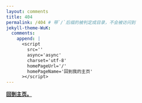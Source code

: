 ```yaml
---
layout: comments
title: 404
permalink: /404 # 带`/`后缀的被判定成目录，不会被访问到
jekyll-theme-WuK:
  comments:
    append: |
      <script
        src=''
        async='async'
        charset='utf-8'
        homePageUrl='/'
        homePageName='回到我的主页'
      ></script>
---
```


**[回到主页。](https://akutazehy.github.io)**

<!--
https://qzonestyle.gtimg.cn/qzone/hybrid/app/404/search_children.js-->